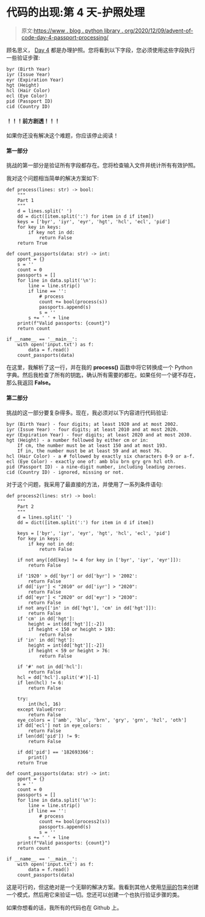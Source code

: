 # 代码的出现:第 4 天-护照处理

> 原文:[https://www . blog . python library . org/2020/12/09/advent-of-code-day-4-passport-processing/](https://www.blog.pythonlibrary.org/2020/12/09/advent-of-code-day-4-passport-processing/)

顾名思义， [Day 4](https://adventofcode.com/2020/day/4) 都是办理护照。您将看到以下字段，您必须使用这些字段执行一些验证步骤:

```
byr (Birth Year)
iyr (Issue Year)
eyr (Expiration Year)
hgt (Height)
hcl (Hair Color)
ecl (Eye Color)
pid (Passport ID)
cid (Country ID)

```

#### ！！！前方剧透！！！

如果你还没有解决这个难题，你应该停止阅读！

#### 第一部分

挑战的第一部分是验证所有字段都存在。您将检查输入文件并统计所有有效护照。

我对这个问题相当简单的解决方案如下:

```
def process(lines: str) -> bool:
    """
    Part 1
    """
    d = lines.split(' ')
    dd = dict([item.split(':') for item in d if item])
    keys = ['byr', 'iyr', 'eyr', 'hgt', 'hcl', 'ecl', 'pid']
    for key in keys:
        if key not in dd:
            return False
    return True

def count_passports(data: str) -> int:
    pport = {}
    s = ''
    count = 0
    passports = []
    for line in data.split('\n'):
        line = line.strip()
        if line == '':
            # process
            count += bool(process(s))
            passports.append(s)
            s = ''
        s += ' ' + line
    print(f"Valid passports: {count}")
    return count

if __name__ == '__main__':
    with open('input.txt') as f:
        data = f.read()
    count_passports(data)
```

在这里，我解析了这一行，并在我的 **process()** 函数中将它转换成一个 Python 字典。然后我检查了所有的钥匙，确认所有需要的都在。如果任何一个键不存在，那么我返回 **False。**

#### 第二部分

挑战的这一部分要复杂得多。现在，我必须对以下内容进行代码验证:

```
byr (Birth Year) - four digits; at least 1920 and at most 2002.
iyr (Issue Year) - four digits; at least 2010 and at most 2020.
eyr (Expiration Year) - four digits; at least 2020 and at most 2030.
hgt (Height) - a number followed by either cm or in:
    If cm, the number must be at least 150 and at most 193.
    If in, the number must be at least 59 and at most 76.
hcl (Hair Color) - a # followed by exactly six characters 0-9 or a-f.
ecl (Eye Color) - exactly one of: amb blu brn gry grn hzl oth.
pid (Passport ID) - a nine-digit number, including leading zeroes.
cid (Country ID) - ignored, missing or not.

```

对于这个问题，我采用了最直接的方法，并使用了一系列条件语句:

```
def process2(lines: str) -> bool:
    """
    Part 2
    """
    d = lines.split(' ')
    dd = dict([item.split(':') for item in d if item])

    keys = ['byr', 'iyr', 'eyr', 'hgt', 'hcl', 'ecl', 'pid']
    for key in keys:
        if key not in dd:
            return False

    if not any([dd[key] != 4 for key in ['byr', 'iyr', 'eyr']]):
        return False

    if '1920' > dd['byr'] or dd['byr'] > '2002':
        return False
    if dd['iyr'] < "2010" or dd['iyr'] > "2020":
        return False
    if dd['eyr'] < "2020" or dd['eyr'] > "2030":
        return False
    if not any(['in' in dd['hgt'], 'cm' in dd['hgt']]):
        return False
    if 'cm' in dd['hgt']:
        height = int(dd['hgt'][:-2])
        if height < 150 or height > 193:
            return False
    if 'in' in dd['hgt']:
        height = int(dd['hgt'][:-2])
        if height < 59 or height > 76:
            return False

    if '#' not in dd['hcl']:
        return False
    hcl = dd['hcl'].split('#')[-1]
    if len(hcl) != 6:
        return False

    try:
        int(hcl, 16)
    except ValueError:
        return False
    eye_colors = ['amb', 'blu', 'brn', 'gry', 'grn', 'hzl', 'oth']
    if dd['ecl'] not in eye_colors:
        return False
    if len(dd['pid']) != 9:
        return False

    if dd['pid'] == '182693366':
        print()
    return True

def count_passports(data: str) -> int:
    pport = {}
    s = ''
    count = 0
    passports = []
    for line in data.split('\n'):
        line = line.strip()
        if line == '':
            # process
            count += bool(process2(s))
            passports.append(s)
            s = ''
        s += ' ' + line
    print(f"Valid passports: {count}")
    return count

if __name__ == '__main__':
    with open('input.txt') as f:
        data = f.read()
    count_passports(data)
```

这是可行的，但这绝对是一个无聊的解决方案。我看到其他人使用[华丽的](https://pypi.org/project/voluptuous/)包来创建一个模式，然后用它来验证一切。您还可以创建一个也执行验证步骤的类。

如果你想看的话，我所有的代码也在 Github 上。
